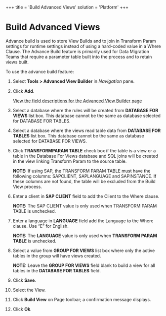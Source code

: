 +++
title = 'Build Advanced Views'
solution = 'Platform'
+++

# Build Advanced Views

Advance build is used to store View Builds and to join in Transform
Param settings for runtime settings instead of using a hard-coded value
in a Where Clause. The Advance Build feature is primarily used for Data
Migration Teams that require a parameter table built into the process
and to retain views built.

To use the advance build feature:

1.  Select **Tools \> Advanced View Builder** in
    *<span style="font-size: 11.0pt;">Navigation</span>* pane.

2.  Click **Add**.
    
    [View the field descriptions for the Advanced View Builder
    page](../Page_Desc/Advanced_View_Builder_H)

3.  Select a database where the rules will be created from **DATABASE
    FOR VIEWS** list box. This database cannot be the same as database
    selected for DATABASE FOR TABLES.

4.  Select a database where the views read table data from **DATABASE
    FOR TABLES** list box. This database cannot be the same as database
    selected for DATABASE FOR VIEWS.

5.  Click <span style="font-weight: bold;">TRANSFORM</span>**PARAM
    TABLE** check box if the table is a view or a table in the Database
    For Views database and SQL joins will be created in the view linking
    Transform Param to the source table.
    
    **NOTE:** If using SAP, the TRANSFORM PARAM TABLE must have the
    following columns: SAPCLIENT, SAPLANGUAGE and SAPINSTANCE. If these
    columns are not found, the table will be excluded from the Build
    View process. 

6.  Enter a client in **SAP CLIENT** field to add the Client to the
    Where clause.
    
    **NOTE:** The SAP CLIENT value is only used when TRANSFORM PARAM
    TABLE is unchecked.

7.  Enter a language in **LANGUAGE** field add the Language to the Where
    clause. Use “E” for English.
    
    **NOTE:** The <span style="font-weight: bold;">LANGUAGE</span> value
    is only used when <span style="font-weight: bold;">TRANSFORM PARAM
    TABLE</span> is unchecked.

8.  Select a value from **GROUP FOR VIEWS** list box where only the
    active tables in the group will have views created.
    
    **NOTE:** Leave the <span style="font-weight: bold;">GROUP FOR
    VIEWS</span> field blank to build a view for all tables in the
    <span style="font-weight: bold;">DATABASE FOR TABLES</span> field.

9.  Click **Save**.

10. Select the View.

11. Click **Build View** on Page toolbar; a confirmation message
    displays.

12. Click **Ok**.
